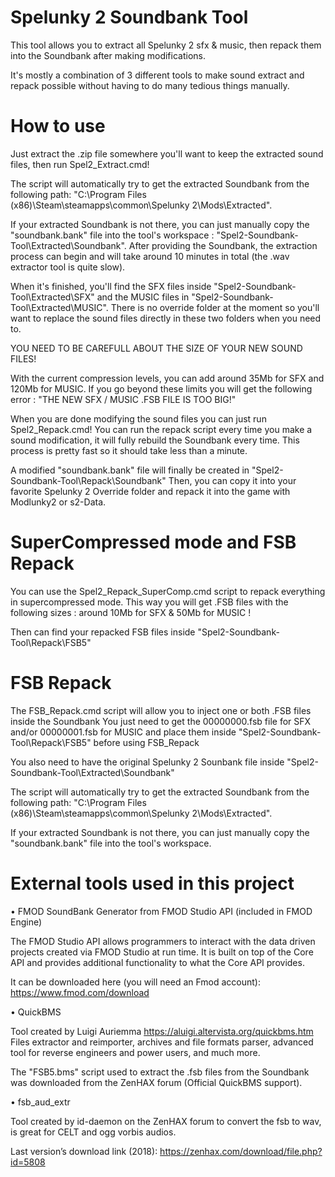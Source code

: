 # Spelunky 2 Soundbank Tool

This tool allows you to extract all Spelunky 2 sfx & music, then repack them into the Soundbank after making modifications.

It's mostly a combination of 3 different tools to make sound extract and repack possible without having to do many tedious things manually.

# How to use

Just extract the .zip file somewhere you'll want to keep the extracted sound files, then run Spel2_Extract.cmd!

The script will automatically try to get the extracted Soundbank from the following path:
"C:\Program Files (x86)\Steam\steamapps\common\Spelunky 2\Mods\Extracted\".

If your extracted Soundbank is not there, you can just manually copy the "soundbank.bank" file into the tool's workspace : "Spel2-Soundbank-Tool\Extracted\Soundbank\". 
After providing the Soundbank, the extraction process can begin and will take around 10 minutes in total (the .wav extractor tool is quite slow).

When it's finished, you'll find the SFX files inside "Spel2-Soundbank-Tool\Extracted\SFX\" and the MUSIC files in "Spel2-Soundbank-Tool\Extracted\MUSIC\". 
There is no override folder at the moment so you'll want to replace the sound files directly in these two folders when you need to.

YOU NEED TO BE CAREFULL ABOUT THE SIZE OF YOUR NEW SOUND FILES!

With the current compression levels, you can add around 35Mb for SFX and 120Mb for MUSIC. 
If you go beyond these limits you will get the following error : "THE NEW SFX / MUSIC .FSB FILE IS TOO BIG!"

When you are done modifying the sound files you can just run Spel2_Repack.cmd! You can run the repack script every time you make a sound modification, it will fully rebuild the Soundbank every time. This process is pretty fast so it should take less than a minute.

A modified "soundbank.bank" file will finally be created in "Spel2-Soundbank-Tool\Repack\Soundbank\"
Then, you can copy it into your favorite Spelunky 2 Override folder and repack it into the game with Modlunky2 or s2-Data.

# SuperCompressed mode and FSB Repack

You can use the Spel2_Repack_SuperComp.cmd script to repack everything in supercompressed mode.
This way you will get .FSB files with the following sizes : around 10Mb for SFX & 50Mb for MUSIC !

Then can find your repacked FSB files inside "Spel2-Soundbank-Tool\Repack\FSB5"

# FSB Repack

The FSB_Repack.cmd script will allow you to inject one or both .FSB files inside the Soundbank
You just need to get the 00000000.fsb file for SFX and/or 00000001.fsb for MUSIC and place them inside "Spel2-Soundbank-Tool\Repack\FSB5" before using FSB_Repack

You also need to have the original Spelunky 2 Sounbank file inside "Spel2-Soundbank-Tool\Extracted\Soundbank\"

The script will automatically try to get the extracted Soundbank from the following path:
"C:\Program Files (x86)\Steam\steamapps\common\Spelunky 2\Mods\Extracted\".

If your extracted Soundbank is not there, you can just manually copy the "soundbank.bank" file into the tool's workspace.

# External tools used in this project

•	FMOD SoundBank Generator from FMOD Studio API (included in FMOD Engine)

The FMOD Studio API allows programmers to interact with the data driven projects created via FMOD Studio at run time. It is built on top of the Core API and provides additional functionality to what the Core API provides.

It can be downloaded here (you will need an Fmod account): https://www.fmod.com/download

•	QuickBMS

Tool created by Luigi Auriemma https://aluigi.altervista.org/quickbms.htm
Files extractor and reimporter, archives and file formats parser, advanced tool for reverse engineers and power users, and much more.

The "FSB5.bms" script used to extract the .fsb files from the Soundbank was downloaded from the ZenHAX forum (Official QuickBMS support).

•	fsb_aud_extr

Tool created by id-daemon on the ZenHAX forum to convert the fsb to wav, is great for CELT and ogg vorbis audios.

Last version’s download link (2018): https://zenhax.com/download/file.php?id=5808
